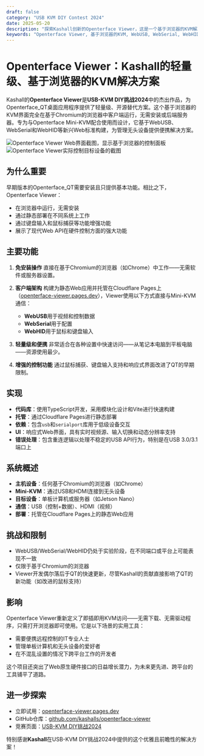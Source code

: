 ```yaml
---
draft: false
category: "USB KVM DIY Contest 2024"
date: 2025-05-20
description: "探索Kashall创新的Openterface Viewer，这是一个基于浏览器的KVM解决方案，无需安装即可直接控制无头设备。这个开源项目利用WebUSB、WebSerial和WebHID API提供轻量级、便携的传统KVM软件替代方案，非常适合IT专业人士和开发者。"
keywords: "Openterface Viewer, 基于浏览器的KVM, WebUSB, WebSerial, WebHID, 无头设备管理, 客户端KVM, Chromium浏览器, Cloudflare Pages, TypeScript, Vite, USB gadget模式, 远程桌面, Web API, 静态Web应用, USB-KVM DIY挑战, 开源KVM, 轻量级KVM解决方案, 浏览器自动化, Web API集成, 设备控制, 视频流, 鼠标捕获, 键盘输入, Cloudflare部署, GitHub项目, DIY电子, 计算机科学项目, 硬件控制, USB接口, HDMI视频"
---
```


# Openterface Viewer：Kashall的轻量级、基于浏览器的KVM解决方案

Kashall的**Openterface Viewer**是**USB-KVM DIY挑战2024**中的杰出作品，为Openterface_QT桌面应用程序提供了轻量级、开源替代方案。这个基于浏览器的KVM界面完全在基于Chromium的浏览器中客户端运行，无需安装或后端服务器。专为与Openterface Mini-KVM配合使用而设计，它基于WebUSB、WebSerial和WebHID等新兴Web标准构建，为管理无头设备提供便携解决方案。

![Openterface Viewer Web界面截图，显示基于浏览器的控制面板](https://assets.openterface.com/images/blog/Kashall-app-ui.webp)
![Openterface Viewer实际控制目标设备的截图](https://assets.openterface.com/images/blog/Kashall-app-in-action.webp)

## 为什么重要

早期版本的Openterface_QT需要安装且只提供基本功能。相比之下，Openterface Viewer：

-   在浏览器中运行，无需安装
-   通过静态部署在不同系统上工作
-   通过键盘输入和鼠标捕获等功能增强功能
-   展示了现代Web API在硬件控制方面的强大功能

## 主要功能

1. **免安装操作**
   直接在基于Chromium的浏览器（如Chrome）中工作——无需软件或服务器设置。

2. **客户端架构**
   构建为静态Web应用并托管在Cloudflare Pages上（[openterface-viewer.pages.dev](https://openterface-viewer.pages.dev)），Viewer使用以下方式直接与Mini-KVM通信：

    - **WebUSB**用于视频和控制数据
    - **WebSerial**用于配置
    - **WebHID**用于鼠标和键盘输入

3. **轻量级和便携**
   非常适合在各种设置中快速访问——从笔记本电脑到平板电脑——资源使用最少。

4. **增强的控制功能**
   通过鼠标捕获、键盘输入支持和响应式界面改进了QT的早期限制。

## 实现

-   **代码库**：使用TypeScript开发，采用模块化设计和Vite进行快速构建
-   **托管**：通过Cloudflare Pages进行静态部署
-   **依赖**：包含`usb`和`serialport`库用于低级设备交互
-   **UI**：响应式Web界面，具有实时视频源、输入切换和动态分辨率支持
-   **错误处理**：包含重连逻辑以处理不稳定的USB API行为，特别是在USB 3.0/3.1端口上

## 系统概述

-   **主机设备**：任何基于Chromium的浏览器（如Chrome）
-   **Mini-KVM**：通过USB和HDMI连接到无头设备
-   **目标设备**：单板计算机或服务器（如Jetson Nano）
-   **通信**：USB（控制+数据）、HDMI（视频）
-   **部署**：托管在Cloudflare Pages上的静态Web应用

## 挑战和限制

-   WebUSB/WebSerial/WebHID仍处于实验阶段，在不同端口或平台上可能表现不一致
-   仅限于基于Chromium的浏览器
-   Viewer开发偶尔落后于QT的快速更新，尽管Kashall的贡献直接影响了QT的新功能（如改进的鼠标支持）

## 影响

Openterface Viewer重新定义了即插即用KVM访问——无需下载、无需驱动程序，只需打开浏览器即可使用。它是以下场景的实用工具：

-   需要便携远程控制的IT专业人士
-   管理单板计算机和无头设备的爱好者
-   在不混乱设置的情况下跨平台工作的开发者

这个项目还突出了Web原生硬件接口的日益增长潜力，为未来更先进、跨平台的工具铺平了道路。

## 进一步探索

-   立即试用：[openterface-viewer.pages.dev](https://openterface-viewer.pages.dev)
-   GitHub仓库：[github.com/kashalls/openterface-viewer](https://github.com/kashalls/openterface-viewer)
-   竞赛页面：[USB-KVM DIY挑战2024](https://www.crowdsupply.com/techxartisan/usb-kvm-diy-challenge-2024)

特别感谢**Kashall**在USB-KVM DIY挑战2024中提供的这个优雅且前瞻性的解决方案！
